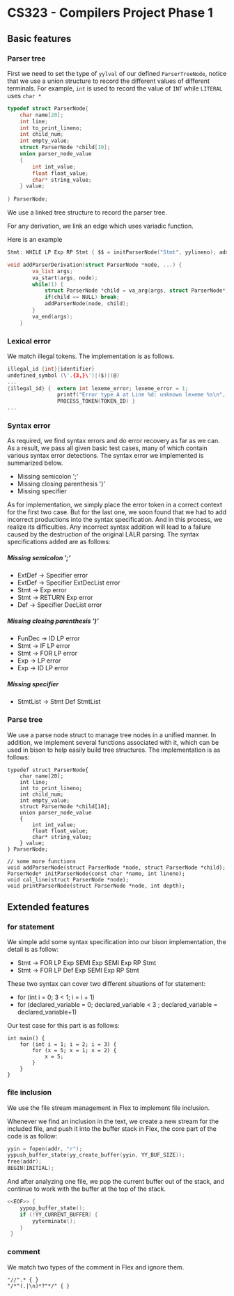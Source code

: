 # CS323 - Compilers Project Phase 1

## Basic features

### Parser tree

First we need to set the type of ``yylval`` of our defined `ParserTreeNode`, notice that we use a union structure to record the different values of different terminals. For example, `int` is used to record the value of `INT` while `LITERAL` uses `char *`

```c
typedef struct ParserNode{
    char name[20];
    int line;
    int to_print_lineno;
    int child_num;
    int empty_value;
    struct ParserNode *child[10];
    union parser_node_value
    {
        int int_value;
        float float_value;
        char* string_value;
    } value;
    
} ParserNode;
```

We use a linked tree structure to record the parser tree.

For any derivation, we link an edge which uses variadic function. 

Here is an example

```c
Stmt: WHILE LP Exp RP Stmt { $$ = initParserNode("Stmt", yylineno); addParserDerivation($$, $1, $2, $3, $4, $5, NULL); }

void addParserDerivation(struct ParserNode *node, ...) {
        va_list args;
        va_start(args, node);
        while(1) {
            struct ParserNode *child = va_arg(args, struct ParserNode*);
            if(child == NULL) break;
            addParserNode(node, child);
        }
        va_end(args);
    }
```

### Lexical error

We match illegal tokens. The implementation is as follows.

```c
illegal_id {int}{identifier}
undefined_symbol (\'.{3,}\')|($)|(@)
...
{illegal_id} { 	extern int lexeme_error; lexeme_error = 1; 
				printf("Error type A at Line %d: unknown lexeme %s\n", yylineno, yytext); 	 	   
				PROCESS_TOKEN(TOKEN_ID) }
...
```

### Syntax error

As required, we find syntax errors and do error recovery as far as we can. As a result, we pass all given basic test cases, many of which contain various syntax error detections. The syntax error we implemented is summarized below.

+ Missing semicolon ';'
+ Missing closing parenthesis ')'
+ Missing specifier

As for implementation, we simply place the error token in a correct context for the first two case. But for the last one, we soon found that we had to add incorrect productions into the syntax specification. And in this process, we realize its difficulties. Any incorrect syntax addition will lead to a failure caused by the destruction of the original LALR parsing. The syntax specifications added are as follows:

##### Missing semicolon ';'

+ ExtDef -> Specifier error
+ ExtDef -> Specifier ExtDecList error
+ Stmt -> Exp error
+ Stmt -> RETURN Exp error
+ Def -> Specifier DecList error

##### Missing closing parenthesis ')'

+ FunDec -> ID LP error
+ Stmt -> IF LP error
+ Stmt -> FOR LP error
+ Exp -> LP error
+ Exp -> ID LP error

##### Missing specifier

+ StmtList -> Stmt Def StmtList

### Parse tree

We use a parse node struct to manage tree nodes in a unified manner. In addition, we implement several functions associated with it, which can be used in bison to help easily build tree structures. The implementation is as follows:

```
typedef struct ParserNode{
    char name[20];
    int line;
    int to_print_lineno;
    int child_num;
    int empty_value;
    struct ParserNode *child[10];
    union parser_node_value
    {
        int int_value;
        float float_value;
        char* string_value;
    } value;
} ParserNode;

// some more functions
void addParserNode(struct ParserNode *node, struct ParserNode *child);
ParserNode* initParserNode(const char *name, int lineno);
void cal_line(struct ParserNode *node);
void printParserNode(struct ParserNode *node, int depth);
```



## Extended features

### for statement

We simple add some syntax specification into our bison implementation, the detail is as follow:

+ Stmt -> FOR LP Exp SEMI Exp SEMI Exp RP Stmt
+ Stmt -> FOR LP Def Exp SEMI Exp RP Stmt

These two syntax can cover two different situations of for statement:

+ for (int i = 0; 3 < 1; i = i + 1)
+ for (declared_variable = 0; declared_variable < 3 ; declared_variable = declared_variable+1)

Our test case for this part is as follows:

```
int main() {
    for (int i = 1; i = 2; i = 3) {
        for (x = 5; x = 1; x = 2) {
            x = 5;
        }
    }
}
```

### file inclusion

We use the file stream management in Flex to implement file inclusion.

Whenever we find an inclusion in the text, we create a new stream for the included file, and push it into the buffer stack in Flex, the core part of the code is as follow:
```c
yyin = fopen(addr, "r");
yypush_buffer_state(yy_create_buffer(yyin, YY_BUF_SIZE));
free(addr);
BEGIN(INITIAL);
```

And after analyzing one file, we pop the current buffer out of the stack, and continue to work with the buffer at the top of the stack.

```c
<<EOF>> { 
    yypop_buffer_state();
    if (!YY_CURRENT_BUFFER) {
        yyterminate();
    }
 }
```

### comment

We match two types of the comment in Flex and ignore them.

```
"//".* { }
"/*"(.|\n)*?"*/" { }
```

